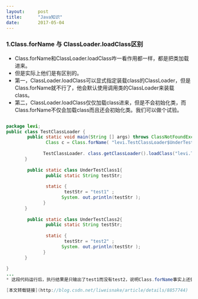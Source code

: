 ```yaml
---
layout:     post
title:      "Java知识"
date:       2017-05-04
---
```


<style type="text/css">
p{
	text-indent: 2em;
}
.post img {
  margin-bottom: 0rem;
}
</style>

### 1.Class.forName 与 ClassLoader.loadClass区别

* Class.forName和ClassLoader.loadClass咋一看作用都一样，都是把类加载进来。
* 但是实际上他们是有区别的。
* 第一，ClassLoader.loadClass可以显式指定装载class的ClassLoader，但是Class.forName就不行了，他会默认使用调用类的ClassLoader来装载class。
* 第二，ClassLoader.loadClass仅仅加载class进来，但是不会初始化类，而Class.forName不仅会加载class而且还会初始化类。我们可以做个试验。
    
``` Java

package levi;  
public class TestClassLoader {  
        public static void main(String [] args) throws ClassNotFoundException{  
               Class c = Class.forName( "levi.TestClassLoader$UnderTestClass1" );  
                
              TestClassLoader. class.getClassLoader().loadClass("levi.TestClassLoader$UnderTestClass2" );  
       }  
         
        public static class UnderTestClass1{  
               public static String testStr;  
                
               static {  
                      testStr = "test1" ;  
                     System. out.println(testStr );  
              }  
       }  
         
        public static class UnderTestClass2{  
               public static String testStr;  
                
               static {  
                      testStr = "test2" ;  
                     System. out.println(testStr );  
              }  
       }  
  
}  
...
* 这段代码运行后，执行结果是只输出了test1而没有test2，说明Class.forName事实上还做了初始化的工作。

[本文转载链接](http://blog.csdn.net/liweisnake/article/details/8857744)